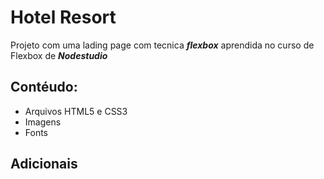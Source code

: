 # Hotel Resort

Projeto com uma lading page com tecnica __*flexbox*__ aprendida no curso de Flexbox de __*Nodestudio*__

## Contéudo:

* Arquivos HTML5 e CSS3
* Imagens
* Fonts

## Adicionais
